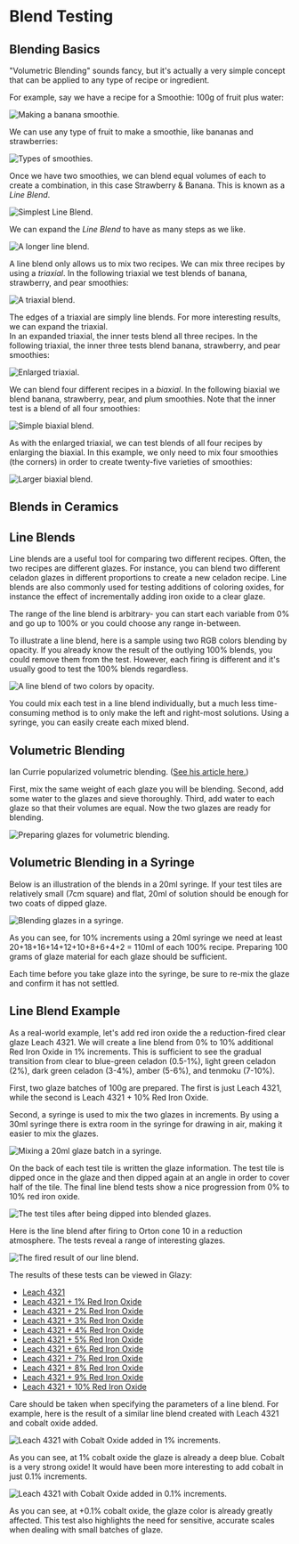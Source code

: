# Blend Testing

## Blending Basics

"Volumetric Blending" sounds fancy, but it's actually a very simple concept that can be applied to any type of recipe or ingredient.

For example, say we have a recipe for a Smoothie:  100g of fruit plus water:

<img src="./img/1.svg" title="Making a banana smoothie." style="max-width: 600px;">

We can use any type of fruit to make a smoothie, like bananas and strawberries:

<img src="./img/2.svg" title="Types of smoothies." style="max-width: 600px;">

Once we have two smoothies, we can blend equal volumes of each to create a combination,
in this case Strawberry & Banana.  This is known as a <em>Line Blend</em>.

<img src="./img/3.svg" title="Simplest Line Blend." style="max-width: 600px;">

We can expand the <em>Line Blend</em> to have as many steps as we like.

<img src="./img/4.svg" title="A longer line blend." style="max-width: 600px;">

A line blend only allows us to mix two recipes.  We can mix three recipes by using a <em>triaxial</em>.
In the following triaxial we test blends of banana, strawberry, and pear smoothies:

<img src="./img/5.svg" title="A triaxial blend." style="max-width: 600px;">

The edges of a triaxial are simply line blends.
For more interesting results, we can expand the triaxial.  
In an expanded triaxial, the inner tests blend all three recipes.
In the following triaxial, the inner three tests blend banana, strawberry, and pear smoothies:

<img src="./img/6.svg" title="Enlarged triaxial." style="max-width: 600px;">

We can blend four different recipes in a <em>biaxial</em>.  In the following biaxial we blend banana, strawberry, pear, and plum smoothies.  Note that the inner test is a blend of all four smoothies:

<img src="./img/7.svg" title="Simple biaxial blend." style="max-width: 600px;">

As with the enlarged triaxial, we can test blends of all four recipes by enlarging the biaxial.  In this example, we only need to mix four smoothies (the corners) in order to create twenty-five varieties of smoothies:

<img src="./img/8.svg" title="Larger biaxial blend." style="max-width: 600px;">

## Blends in Ceramics

## Line Blends

Line blends are a useful tool for comparing two different 
recipes. Often, the two recipes are different glazes. For 
instance, you can blend two different celadon glazes in 
different proportions to create a new celadon recipe. Line 
blends are also commonly used for testing additions of 
coloring oxides, for instance the effect of incrementally 
adding iron oxide to a clear glaze.

The range of the line blend is arbitrary- you can start 
each variable from 0% and go up to 100% or you could choose 
any range in-between.

To illustrate a line blend, here is a sample using two RGB 
colors blending by opacity. If you already know the result 
of the outlying 100% blends, you could remove them from the 
test. However, each firing is different and it's usually 
good to test the 100% blends regardless.

<img src="./img/LineBlendRoundedColor_10_TRUE_landscape_2020.svg" title="A line blend of two colors by opacity.">

You could mix each test in a line blend individually, but 
a much less time-consuming method is to only make the left 
and right-most solutions. Using a syringe, you can easily 
create each mixed blend.

## Volumetric Blending

Ian Currie popularized volumetric blending. 
([See his article here.](http://ian.currie.to/original/line_blend.htm))

First, mix the same weight of each glaze you will be 
blending. Second, add some water to the glazes and sieve 
thoroughly. Third, add water to each glaze so that their 
volumes are equal. Now the two glazes are ready for 
blending.

<img src="./img/syringe_materialweight2_2020.svg" title="Preparing glazes for volumetric blending.">


## Volumetric Blending in a Syringe

Below is an illustration of the blends in a 20ml syringe. 
If your test tiles are relatively small (7cm square) and 
flat, 20ml of solution should be enough for two coats of 
dipped glaze.

<img src="./img/syringe_lineblend_steps_2020.svg" title="Blending glazes in a syringe.">

As you can see, for 10% increments using a 20ml syringe we 
need at least 20+18+16+14+12+10+8+6+4+2 = 110ml of each 100% 
recipe. Preparing 100 grams of glaze material for each glaze 
should be sufficient.

Each time before you take glaze into the syringe, be sure to 
re-mix the glaze and confirm it has not settled.

## Line Blend Example

As a real-world example, let's add red iron oxide the a 
reduction-fired clear glaze Leach 4321. We will create a line 
blend from 0% to 10% additional Red Iron Oxide in 1% increments. 
This is sufficient to see the gradual transition from clear to 
blue-green celadon (0.5-1%), light green celadon (2%), dark 
green celadon (3-4%), amber (5-6%), and tenmoku (7-10%).

First, two glaze batches of 100g are prepared. The first is just 
Leach 4321, while the second is Leach 4321 + 10% Red Iron Oxide.

Second, a syringe is used to mix the two glazes in increments. 
By using a 30ml syringe there is extra room in the syringe for 
drawing in air, making it easier to mix the glazes.

<img src="./img/syringemix3.jpg" title="Mixing a 20ml glaze batch in a syringe.">

On the back of each test tile is written the glaze information. 
The test tile is dipped once in the glaze and then dipped again 
at an angle in order to cover half of the tile. The final line 
blend tests show a nice progression from 0% to 10% red iron 
oxide.

<img src="./img/lineblendtests.jpg" title="The test tiles after being dipped into blended glazes.">

Here is the line blend after firing to Orton cone 10 in a 
reduction atmosphere. The tests reveal a range of interesting 
glazes.

<img src="./img/lineblendfired.jpg" title="The fired result of our line blend.">

The results of these tests can be viewed in Glazy:

  * [Leach 4321](https://glazy.org/recipes/2878)
  * [Leach 4321 + 1% Red Iron Oxide](https://glazy.org/recipes/3262)
  * [Leach 4321 + 2% Red Iron Oxide](https://glazy.org/recipes/3263)
  * [Leach 4321 + 3% Red Iron Oxide](https://glazy.org/recipes/3264)
  * [Leach 4321 + 4% Red Iron Oxide](https://glazy.org/recipes/3265)
  * [Leach 4321 + 5% Red Iron Oxide](https://glazy.org/recipes/3266)
  * [Leach 4321 + 6% Red Iron Oxide](https://glazy.org/recipes/3267)
  * [Leach 4321 + 7% Red Iron Oxide](https://glazy.org/recipes/3268)
  * [Leach 4321 + 8% Red Iron Oxide](https://glazy.org/recipes/3269)
  * [Leach 4321 + 9% Red Iron Oxide](https://glazy.org/recipes/3270)
  * [Leach 4321 + 10% Red Iron Oxide](https://glazy.org/recipes/3271)

Care should be taken when specifying the parameters of a line blend. 
For example, here is the result of a similar line blend created with 
Leach 4321 and cobalt oxide added.

<img src="./img/leachcobalt.jpg" title="Leach 4321 with Cobalt Oxide added in 1% increments.">

As you can see, at 1% cobalt oxide the glaze is already a deep blue. 
Cobalt is a very strong oxide! It would have been more interesting 
to add cobalt in just 0.1% increments.

<img src="./img/leachcobaltsm.jpg" title="Leach 4321 with Cobalt Oxide added in 0.1% increments.">

As you can see, at +0.1% cobalt oxide, the glaze color is already 
greatly affected. This test also highlights the need for sensitive, 
accurate scales when dealing with small batches of glaze.